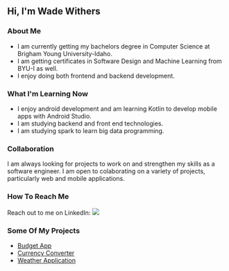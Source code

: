 ## Hi, I'm Wade Withers

<!--
**withersw/withersw** is a ✨ _special_ ✨ repository because its `README.md` (this file) appears on your GitHub profile.

Here are some ideas to get you started:

- 🔭 I’m currently working on ...
- 🌱 I’m currently getting my de ...
- 👯 I’m looking to collaborate on ...
- 🤔 I’m looking for help with ...
- 💬 Ask me about ...
- 📫 How to reach me: ...
- 😄 Pronouns: ...
- ⚡ Fun fact: ...
-->

### About Me
- I am currently getting my bachelors degree in Computer Science at Brigham Young University-Idaho.
- I am getting certificates in Software Design and Machine Learning from BYU-I as well. 
- I enjoy doing both frontend and backend development.

### What I'm Learning Now
- I enjoy android development and am learning Kotlin to develop mobile apps with Android Studio.
- I am studying backend and front end technologies.
- I am studying spark to learn big data programming.

### Collaboration
I am always looking for projects to work on and strengthen my skills as a software engineer. I am open to colaborating on a variety of projects, particularly web and mobile applications. 

### How To Reach Me
Reach out to me on LinkedIn: [<img src="https://img.shields.io/badge/LinkedIn-0077B5?style=for-the-badge&logo=linkedin&logoColor=white">](https://www.linkedin.com/in/wade-withers/)

### Some Of My Projects
* [Budget App](https://github.com/withersw/Budget-App)
* [Currency Converter](https://github.com/withersw/Currencey-Converter)
* [Weather Application](https://github.com/withersw/Weather-App)


